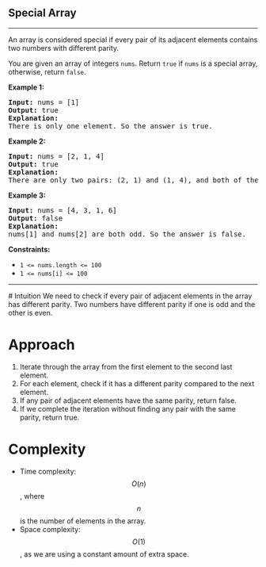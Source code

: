 <h2>Special Array</h2>
<hr>
<p>An array is considered special if every pair of its adjacent elements contains two numbers with different parity.</p>

<p>You are given an array of integers <code>nums</code>. Return <code>true</code> if <code>nums</code> is a special array, otherwise, return <code>false</code>.</p>

<p><strong class="example">Example 1:</strong></p>
<pre>
<strong>Input:</strong> nums = [1]
<strong>Output:</strong> true
<strong>Explanation:</strong>
There is only one element. So the answer is true.
</pre>

<p><strong class="example">Example 2:</strong></p>
<pre>
<strong>Input:</strong> nums = [2, 1, 4]
<strong>Output:</strong> true
<strong>Explanation:</strong>
There are only two pairs: (2, 1) and (1, 4), and both of them contain numbers with different parity. So the answer is true.
</pre>

<p><strong class="example">Example 3:</strong></p>
<pre>
<strong>Input:</strong> nums = [4, 3, 1, 6]
<strong>Output:</strong> false
<strong>Explanation:</strong>
nums[1] and nums[2] are both odd. So the answer is false.
</pre>

<p><strong>Constraints:</strong></p>
<ul>
    <li><code>1 <= nums.length <= 100</code></li>
    <li><code>1 <= nums[i] <= 100</code></li>
</ul>
<hr>
# Intuition
We need to check if every pair of adjacent elements in the array has different parity. Two numbers have different parity if one is odd and the other is even.

# Approach
1. Iterate through the array from the first element to the second last element.
2. For each element, check if it has a different parity compared to the next element.
3. If any pair of adjacent elements have the same parity, return false.
4. If we complete the iteration without finding any pair with the same parity, return true.

# Complexity
- Time complexity: $$O(n)$$, where $$n$$ is the number of elements in the array.
- Space complexity: $$O(1)$$, as we are using a constant amount of extra space.


